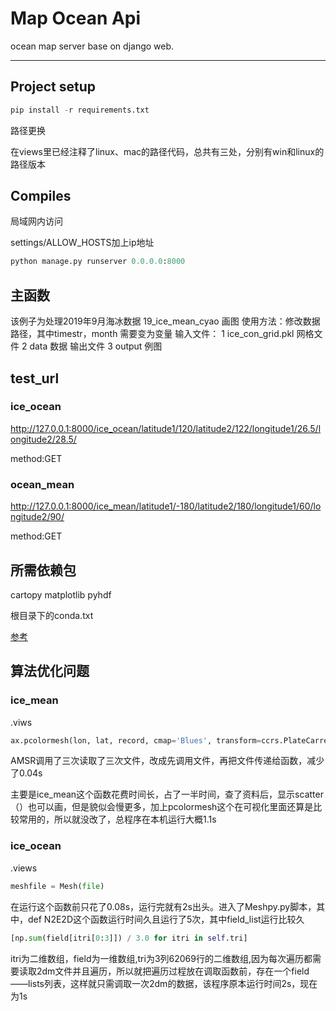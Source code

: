 # Map Ocean Api

ocean map server base on django web.

***

## Project setup

```python
pip install -r requirements.txt
```

路径更换

在views里已经注释了linux、mac的路径代码，总共有三处，分别有win和linux的路径版本

## Compiles

局域网内访问

settings/ALLOW_HOSTS加上ip地址

```python
python manage.py runserver 0.0.0.0:8000
```

## 主函数

该例子为处理2019年9月海冰数据
19_ice_mean_cyao 画图 使用方法：修改数据路径，其中timestr，month 需要变为变量
输入文件：
1 ice_con_grid.pkl 网格文件
2 data  数据
输出文件
3 output 例图

## test_url

### ice_ocean

http://127.0.0.1:8000/ice_ocean/latitude1/120/latitude2/122/longitude1/26.5/longitude2/28.5/

method:GET

### ocean_mean

http://127.0.0.1:8000/ice_mean/latitude1/-180/latitude2/180/longitude1/60/longitude2/90/

method:GET

## 所需依赖包

cartopy
matplotlib
pyhdf

根目录下的conda.txt

[参考](https://hdfeos.org/zoo/index_openNSIDC_Examples.php)

## 算法优化问题

### ice_mean

.viws
```python
ax.pcolormesh(lon, lat, record, cmap='Blues', transform=ccrs.PlateCarree(central_longitude=0))
```

AMSR调用了三次读取了三次文件，改成先调用文件，再把文件传递给函数，减少了0.04s

主要是ice_mean这个函数花费时间长，占了一半时间，查了资料后，显示scatter（）也可以画，但是貌似会慢更多，加上pcolormesh这个在可视化里面还算是比较常用的，所以就没改了，总程序在本机运行大概1.1s

### ice_ocean

.views
```python
meshfile = Mesh(file)
```

在运行这个函数前只花了0.08s，运行完就有2s出头。进入了Meshpy.py脚本，其中，def N2E2D这个函数运行时间久且运行了5次，其中field_list运行比较久

```python
[np.sum(field[itri[0:3]]) / 3.0 for itri in self.tri]
```

itri为二维数组，field为一维数组,tri为3列62069行的二维数组,因为每次遍历都需要读取2dm文件并且遍历，所以就把遍历过程放在调取函数前，存在一个field——lists列表，这样就只需调取一次2dm的数据，该程序原本运行时间2s，现在为1s

